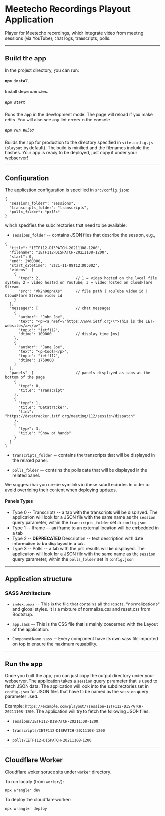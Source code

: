 # Meetecho Recordings Playout Application

Player for Meetecho recordings, which integrate video from meeting sessions (via YouTube), chat logs, transcripts, polls.

---
## Build the app

In the project directory, you can run:
#### `npm install`

Install dependencies.


##### `npm start`

Runs the app in the development mode.
The page will reload if you make edits.
You will also see any lint errors in the console.

##### `npm run build`

Builds the app for production to the directory specified in `vite.config.js` (`playout` by default).
The build is minified and the filenames include the hashes.
Your app is ready to be deployed, just copy it under your webserver!

---
## Configuration

The application configuration is specified in `src/config.json`: 
```
{
  "sessions_folder": "sessions",
  "transcripts_folder": "transcripts",
  "polls_folder": "polls"
}
```
wihch specifies the subdirectories that need to be available:

- `sessions_folder` -- contains JSON files that describe the session, e.g.,
```
{
  "title": "IETF112-DISPATCH-20211108-1200",
  "filename": "IETF112-DISPATCH-20211108-1200",
  "start": 0,
  "end": 2960000,
  "start_datetime": "2021-11-08T12:00:00Z",
  "videos": [
    {
      "type": 2, 				// 1 = video hosted on the local file system; 2 = video hosted on YouTube; 3 = video hosted on CloudFlare Stream
      "src": "Vk2n08pnrXs"		// file path | YouTube video id | CloudFlare Stream video id
    }
  ],
  "messages": [					// chat messages
    {
      "author": "John Doe",
      "text": "<p><a href=\"https://www.ietf.org/\">This is the IETF website</a></p>",
      "topic": "ietf112",
      "dtime": 109000			// display time [ms]
    },
    {
      "author": "Jane Doe",
      "text": "<p>Cool!</p>",
      "topic": "ietf112",
      "dtime": 1750000
    }
  ],
  "panels": [					// panels displayed as tabs at the bottom of the page
    {
      "type": 0,				
      "title": "Transcript"
    },
    {
      "type": 1,
      "title": "Datatracker",
      "link": "https://datatracker.ietf.org/meeting/112/session/dispatch"
    },
    {
      "type": 3,
      "title": "Show of hands"
    }
  ]
}
```

- `transcripts_folder` -- contains the transcripts that will be displayed in the related panel.

- `polls_folder` -- contains the polls data that will be displayed in the related panel.

We suggest that you create symlinks to these subdirectories in order to avoid overriding their content when deploying updates. 

#### Panels Types

- Type 0 -- Transcripts -- a tab with the transcripts will be displayed. The application will look for a JSON file with the same name as the `session` query parameter, within the `transcripts_folder` set in `config.json`
- Type 1 -- Iframe -- an iframe to an external location will be embedded in a tab
- Type 2 -- **DEPRECATED** Description -- text description with date information to be displayed in a tab. 
- Type 3 -- Polls -- a tab with the poll results will be displayed. The application will look for a JSON file with the same name as the `session` query parameter, within the `polls_folder` set in `config.json`

---
## Application structure

### SASS Architecture

- `index.sass` -- This is the file that contains all the resets, "normalizations" and global styles. It is a mixture of normalize.css and reset.css from Bootstrap.

- `app.sass` -- This is the CSS file that is mainly concerned with the Layout of the application.

- `ComponentName.sass` -- Every component have its own sass file imported on top to ensure the maximum reusability.


---
## Run the app
Once you built the app, you can just copy the output directory under your webserver.
The application takes a `session` query parameter that is used to fetch JSON data.
The application will look into the subdirectories set in `config.json` for JSON files that have to be named as the `session` query parameter used.

Example: `https://example.com/playout/?session=IETF112-DISPATCH-20211108-1200`. 
The application will try to fetch the following JSON files:

- `sessions/IETF112-DISPATCH-20211108-1200`

- `transcripts/IETF112-DISPATCH-20211108-1200`

- `polls/IETF112-DISPATCH-20211108-1200`


---
## Cloudflare Worker
Cloudflare woker soruce sits under `worker` directory.

To run locally (from `worker/`):
```
npx wrangler dev
```

To deploy the cloudflare worker:
```
npx wrangler deploy
```
